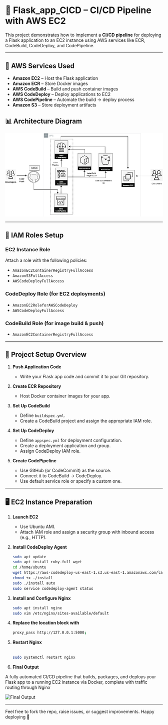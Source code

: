 # 🚀 Flask_app_CICD – CI/CD Pipeline with AWS EC2

This project demonstrates how to implement a **CI/CD pipeline** for deploying a Flask application to an EC2 instance using AWS services like ECR, CodeBuild, CodeDeploy, and CodePipeline.

---

## 🧰 AWS Services Used

- **Amazon EC2** – Host the Flask application
- **Amazon ECR** – Store Docker images
- **AWS CodeBuild** – Build and push container images
- **AWS CodeDeploy** – Deploy applications to EC2
- **AWS CodePipeline** – Automate the build → deploy process
- **Amazon S3** – Store deployment artifacts

## 📊 Architecture Diagram
![Architecture Diagram](docs/CICDEC2.drawio.png)


---

## 🔐 IAM Roles Setup

### EC2 Instance Role
Attach a role with the following policies:
- `AmazonEC2ContainerRegistryFullAccess`
- `AmazonS3FullAccess`
- `AWSCodeDeployFullAccess`

### CodeDeploy Role (for EC2 deployments)
- `AmazonEC2RoleforAWSCodeDeploy`
- `AWSCodeDeployFullAccess`

### CodeBuild Role (for image build & push)
- `AmazonEC2ContainerRegistryFullAccess`

---

## 🔧 Project Setup Overview

1. **Push Application Code**
   - Write your Flask app code and commit it to your Git repository.

2. **Create ECR Repository**
   - Host Docker container images for your app.

3. **Set Up CodeBuild**
   - Define `buildspec.yml`.
   - Create a CodeBuild project and assign the appropriate IAM role.

4. **Set Up CodeDeploy**
   - Define `appspec.yml` for deployment configuration.
   - Create a deployment application and group.
   - Assign CodeDeploy IAM role.

5. **Create CodePipeline**
   - Use GitHub (or CodeCommit) as the source.
   - Connect it to CodeBuild → CodeDeploy.
   - Use default service role or specify a custom one.

---

## 🖥️ EC2 Instance Preparation

1. **Launch EC2**
   - Use Ubuntu AMI.
   - Attach IAM role and assign a security group with inbound access (e.g., HTTP).

2. **Install CodeDeploy Agent**
   ```bash
   sudo apt update
   sudo apt install ruby-full wget
   cd /home/ubuntu
   wget https://aws-codedeploy-us-east-1.s3.us-east-1.amazonaws.com/latest/install
   chmod +x ./install
   sudo ./install auto
   sudo service codedeploy-agent status

3. **Install and Configure Nginx**
   ```bash
   sudo apt install nginx
   sudo vim /etc/nginx/sites-available/default
   
4. **Replace the location block with**
   ```bash
   proxy_pass http://127.0.0.1:5000;

5. **Restart Nginx** 
    ```bash

    sudo systemctl restart nginx


6. **Final Output**

A fully automated CI/CD pipeline that builds, packages, and deploys your Flask app to a running EC2 instance via Docker, 
complete with traffic routing through Nginx

![Final Output](docs/PipelineEC2.png)

---
Feel free to fork the repo, raise issues, or suggest improvements. Happy deploying 🚀
 
